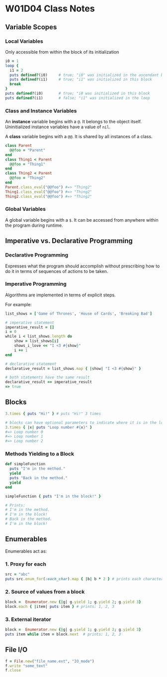 # W01D04 Class Notes #

## Variable Scopes ##

### Local Variables ###
Only accessible from within the block of its initialization
```ruby
i0 = 1
loop {
  i1 = 2
  puts defined?(i0)     # true; "i0" was initialized in the ascendant block
  puts defined?(i1)     # true; "i1" was initialized in this block
  break
}
puts defined?(i0)       # true; "i0 was initialized in this block
puts defined?(i1)       # false; "i1" was initialized in the loop
```

### Class and Instance Variables ###

An **instance** variable begins with a `@`.  It belongs to the object itself.  Uninitialized instance variables have a value of `nil`.

A **class** variable begins with a `@@`.  It is shared by all instances of a class.
```ruby
class Parent
  @@foo = "Parent"
end
class Thing1 < Parent
  @@foo = "Thing1"
end
class Thing2 < Parent
  @@foo = "Thing2"
end
Parent.class_eval("@@foo") #=> "Thing2"
Thing1.class_eval("@@foo") #=> "Thing2"
Thing2.class_eval("@@foo") #=> "Thing2"
```

### Global Variables ###
A global variable begins with a `$`.  It can be accessed from anywhere within the program during runtime.

## Imperative vs. Declarative Programming ##

### Declarative Programming ###
Expresses what the program should accomplish without prescribing how to do it in terms of sequences of actions to be taken.

### Imperative Programming ###
Algorithms are implemented in terms of explicit steps.

For example:
```ruby
list_shows = ['Game of Thrones', 'House of Cards', 'Breaking Bad']

# imperative statement
imperative_result = []
i = 0
while i < list_shows.length do
    show = list_shows[i]
    shows_i_love << "I <3 #{show}"
    i += 1
end

# declarative statement
declarative_result = list_shows.map { |show| "I <3 #{show}" }

# both statements have the same result
declarative_result == imperative_result
=> true
```

## Blocks ##
```ruby
3.times { puts "Hi!" } # puts "Hi!" 3 times

# blocks can have optional parameters to indicate where it is in the loop
3.times { |x| puts "Loop number #{x}" }
#=> Loop number 0
#=> Loop number 1
#=> Loop number 2
```

### Methods Yielding to a Block ###
```ruby
def simpleFunction
  puts "I'm in the method."
  yield
  puts "Back in the method."
  yield
end

simpleFunction { puts "I'm in the block!" }

# Prints:
# I'm in the method.
# I'm in the block!
# Back in the method.
# I'm in the block!
```

## Enumerables ##

Enumerables act as:

### 1. Proxy for each ###
```ruby
src = "abc"
puts src.enum_for(:each_char).map { |b| b * 2 } # prints each character twice on a separate line
```

### 2. Source of values from a block ###
```ruby
block =  Enumerator.new {|g| g.yield 1; g.yield 2; g.yield 3}
block.each { |item| puts item } # prints: 1, 2, 3
```

### 3. External iterator ###
```ruby
block =  Enumerator.new {|g| g.yield 1; g.yield 2; g.yield 3}
puts item while item = block.next  # prints: 1, 2, 3
```

## File I/O ##
```ruby
f = File.new("file_name.ext", "IO_mode")
f.write "some_text"
f.close
```
